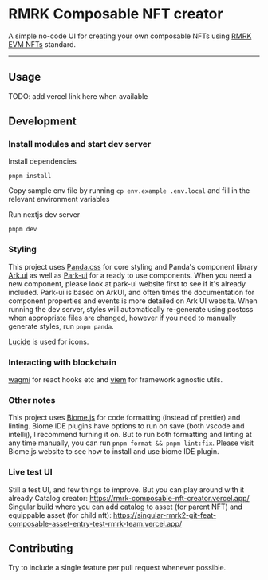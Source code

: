 # RMRK Composable NFT creator

A simple no-code UI for creating your own composable NFTs using [RMRK EVM NFTs](https://evm.rmrk.app) standard.

---


## Usage
TODO: add vercel link here when available


## Development

### Install modules and start dev server

Install dependencies

`pnpm install` 

Copy sample env file by running `cp env.example .env.local` and fill in the relevant environment variables

Run nextjs dev server

`pnpm dev`

### Styling
This project uses [Panda.css](https://panda-css.com) for core styling and Panda's component library [Ark.ui](https://ark-ui.com) as well as [Park-ui](https://park-ui.com/) for a ready to use components. When you need a new component, please look at park-ui website first to see if it's already included. Park-ui is based on ArkUI, and often times the documentation for component properties and events is more detailed on Ark UI website. When running the dev server, styles will automatically re-generate using postcss when appropriate files are changed, however if you need to manually generate styles, run `pnpm panda`.

[Lucide](https://lucide.dev/) is used for icons.

### Interacting with blockchain
[wagmi](https://wagmi.sh/) for react hooks etc and [viem](https://viem.sh/) for framework agnostic utils.

### Other notes
This project uses [Biome.js](https://biomejs.dev) for code formatting (instead of prettier) and linting. Biome IDE plugins have options to run on save (both vscode and intellij), I recommend turning it on. But to run both formatting and linting at any time manually, you can run `pnpm format && pnpm lint:fix`. Please visit Biome.js website to see how to install and use biome IDE plugin.

### Live test UI

Still a test UI, and few things to improve. But you can play around with it already
Catalog creator: https://rmrk-composable-nft-creator.vercel.app/
Singular build where you can add catalog to asset (for parent NFT) and equippable asset (for child nft): https://singular-rmrk2-git-feat-composable-asset-entry-test-rmrk-team.vercel.app/


## Contributing

Try to include a single feature per pull request whenever possible.

